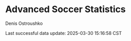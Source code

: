 # Advanced Soccer Statistics
Denis Ostroushko

<!-- gfm -->

Last successful data update: 2025-03-30 15:16:58 CST
